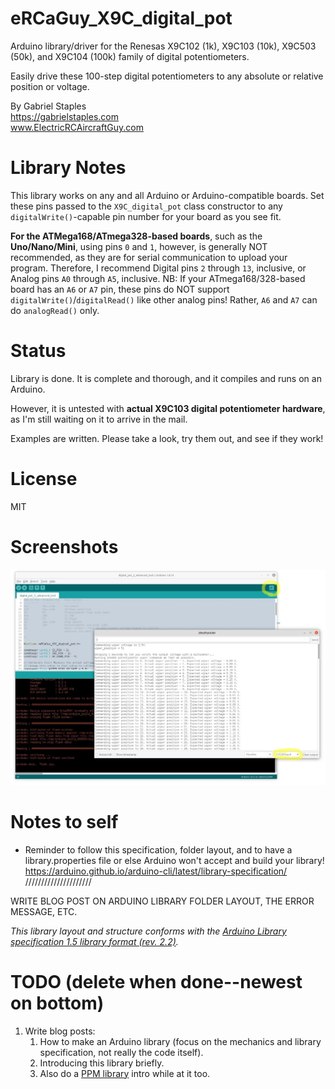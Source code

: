 # eRCaGuy_X9C_digital_pot

Arduino library/driver for the Renesas X9C102 (1k), X9C103 (10k), X9C503 (50k), and X9C104 (100k) family of digital potentiometers.

Easily drive these 100-step digital potentiometers to any absolute or relative position or voltage.

By Gabriel Staples  
https://gabrielstaples.com  
www.ElectricRCAircraftGuy.com  


# Library Notes

This library works on any and all Arduino or Arduino-compatible boards. Set these pins passed to the `X9C_digital_pot` class constructor to any `digitalWrite()`-capable pin number for your board as you see fit. 

**For the ATMega168/ATmega328-based boards**, such as the **Uno/Nano/Mini**, using pins `0` and `1`, however, is generally NOT recommended, as they are for serial communication to upload your program. Therefore, I recommend Digital pins `2` through `13`, inclusive, or Analog pins `A0` through `A5`, inclusive. NB: If your ATmega168/328-based board has an `A6` or `A7` pin, these pins do NOT support `digitalWrite()`/`digitalRead()` like other analog pins! Rather, `A6` and `A7` can do `analogRead()` only.


# Status

Library is done. It is complete and thorough, and it compiles and runs on an Arduino. 

However, it is untested with **actual X9C103 digital potentiometer hardware**, as I'm still waiting on it to arrive in the mail. 

Examples are written. Please take a look, try them out, and see if they work!


# License
MIT


# Screenshots

[![](extras/pics/advanced_test_serial_monitor_screenshot.jpg)](extras/pics/advanced_test_serial_monitor_screenshot.jpg)


# Notes to self
- Reminder to follow this specification, folder layout, and to have a library.properties file or else Arduino won't accept and build your library! https://arduino.github.io/arduino-cli/latest/library-specification/ /////////////////////

WRITE BLOG POST ON ARDUINO LIBRARY FOLDER LAYOUT, THE ERROR MESSAGE, ETC.


_This library layout and structure conforms with the [Arduino Library specification 1.5 library format (rev. 2.2)](https://arduino.github.io/arduino-cli/latest/library-specification/)._


# TODO (delete when done--newest on bottom)
1. Write blog posts:
    1. How to make an Arduino library (focus on the mechanics and library specification, not really the code itself).
    1. Introducing this library briefly.
    1. Also do a [PPM library](https://github.com/ElectricRCAircraftGuy/eRCaGuy_PPM_Writer) intro while at it too.
